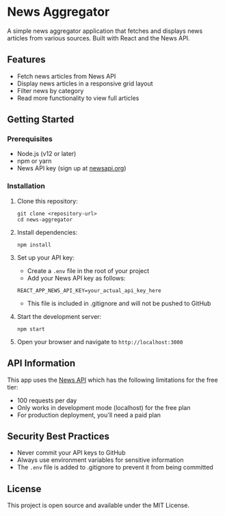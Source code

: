 # News Aggregator

A simple news aggregator application that fetches and displays news articles from various sources. Built with React and the News API.

## Features

- Fetch news articles from News API
- Display news articles in a responsive grid layout
- Filter news by category
- Read more functionality to view full articles

## Getting Started

### Prerequisites

- Node.js (v12 or later)
- npm or yarn
- News API key (sign up at [newsapi.org](https://newsapi.org))

### Installation

1. Clone this repository:
   ```
   git clone <repository-url>
   cd news-aggregator
   ```

2. Install dependencies:
   ```
   npm install
   ```

3. Set up your API key:
   - Create a `.env` file in the root of your project
   - Add your News API key as follows:
   ```
   REACT_APP_NEWS_API_KEY=your_actual_api_key_here
   ```
   - This file is included in .gitignore and will not be pushed to GitHub

4. Start the development server:
   ```
   npm start
   ```

5. Open your browser and navigate to `http://localhost:3000`

## API Information

This app uses the [News API](https://newsapi.org) which has the following limitations for the free tier:
- 100 requests per day
- Only works in development mode (localhost) for the free plan
- For production deployment, you'll need a paid plan

## Security Best Practices

- Never commit your API keys to GitHub
- Always use environment variables for sensitive information
- The `.env` file is added to .gitignore to prevent it from being committed

## License

This project is open source and available under the MIT License. 